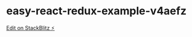 # easy-react-redux-example-v4aefz

[Edit on StackBlitz ⚡️](https://stackblitz.com/edit/easy-react-redux-example-v4aefz)